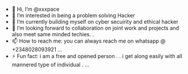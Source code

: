 - 👋 Hi, I’m @xxxpace
- 👀 I’m interested in being a problem solving Hacker
- 🌱 I’m currently building myself on   cyber secuirity and ethical hacker 
- 💞️ I’m looking forward to collaboration  on joint work and projects and also meet same minded techies. .
- 📫 How to reach me: you can always reach me on whatsapp @ +2348028093921 ...
- ⚡ Fun fact: i am a free and opened person . . i get along easily with all mannered type of individual .  ...

<!---
xxxpace/xxxpace is a ✨ special ✨ repository because its `README.md` (this file) appears on your GitHub profile.
You can click the Preview link to take a look at your changes.
--->
